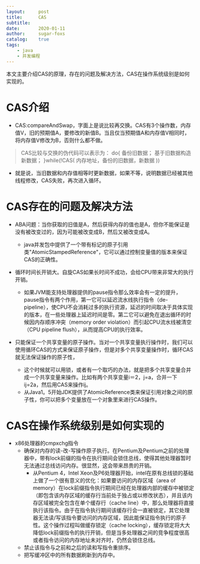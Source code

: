 ```yaml
---
layout:     post
title:      CAS
subtitle:   
date:       2020-01-11
author:     sugar-foxs
catalog: 	true
tags:
    - java
    - 并发编程
---
```


本文主要介绍CAS的原理，存在的问题及解决方法，CAS在操作系统级别是如何实现的。

<!-- more -->

# CAS介绍

- CAS:compareAndSwap，字面上是说比较再交换。CAS有3个操作数，内存值V，旧的预期值A，要修改的新值B。当且仅当预期值A和内存值V相同时，将内存值V修改为B，否则什么都不做。

> CAS比较与交换的伪代码可以表示为：
do{
    备份旧数据；
    基于旧数据构造新数据；
}while(!CAS( 内存地址，备份的旧数据，新数据 ))

- 就是说，当旧数据和内存值相等时更新数据，如果不等，说明数据已经被其他线程修改，CAS失败，再次进入循环。

# CAS存在的问题及解决方法

- ABA问题：当你获取的旧值是A，然后获得内存的值也是A，但你不能保证是没有被改变过的，因为可能被改变成B，然后又被改变成A。
    - java并发包中提供了一个带有标记的原子引用类"AtomicStampedReference"，它可以通过控制变量值的版本来保证CAS的正确性。

- 循环时间长开销大。自旋CAS如果长时间不成功，会给CPU带来非常大的执行开销。
    - 如果JVM能支持处理器提供的pause指令那么效率会有一定的提升，pause指令有两个作用，第一它可以延迟流水线执行指令（de-pipeline），使CPU不会消耗过多的执行资源，延迟的时间取决于具体实现的版本，在一些处理器上延迟时间是零。第二它可以避免在退出循环的时候因内存顺序冲突（memory order violation）而引起CPU流水线被清空（CPU pipeline flush），从而提高CPU的执行效率。

- 只能保证一个共享变量的原子操作。当对一个共享变量执行操作时，我们可以使用循环CAS的方式来保证原子操作，但是对多个共享变量操作时，循环CAS就无法保证操作的原子性，
    - 这个时候就可以用锁，或者有一个取巧的办法，就是把多个共享变量合并成一个共享变量来操作。比如有两个共享变量i＝2，j=a，合并一下ij=2a，然后用CAS来操作ij。
    - 从Java1。5开始JDK提供了AtomicReference类来保证引用对象之间的原子性，你可以把多个变量放在一个对象里来进行CAS操作。

# CAS在操作系统级别是如何实现的
- x86处理器的cmpxchg指令
    - 确保对内存的读-改-写操作原子执行。在Pentium及Pentium之前的处理器中，带有lock前缀的指令在执行期间会锁住总线，使得其他处理器暂时无法通过总线访问内存。很显然，这会带来昂贵的开销。
        - 从Pentium 4，Intel Xeon及P6处理器开始，intel在原有总线锁的基础上做了一个很有意义的优化：如果要访问的内存区域（area of memory）在lock前缀指令执行期间已经在处理器内部的缓存中被锁定（即包含该内存区域的缓存行当前处于独占或以修改状态），并且该内存区域被完全包含在单个缓存行（cache line）中，那么处理器将直接执行该指令。由于在指令执行期间该缓存行会一直被锁定，其它处理器无法读/写该指令要访问的内存区域，因此能保证指令执行的原子性。这个操作过程叫做缓存锁定（cache locking），缓存锁定将大大降低lock前缀指令的执行开销，但是当多处理器之间的竞争程度很高或者指令访问的内存地址未对齐时，仍然会锁住总线。
    - 禁止该指令与之前和之后的读和写指令重排序。
    - 把写缓冲区中的所有数据刷新到内存中。